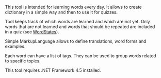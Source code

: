 This tool is intended for learning words every day.
It allows to create dictionary in a simple way and then to use it for quizzes.

Tool keeps track of which words are learned and which are not yet.
Only words that are not learned and words that should be repeated are included in a quiz (see [WordStates](https://github.com/yu-kopylov/cramtool/wiki/WordStates)).

Simple MarkupLanguage allows to define translations, word forms and examples.

Each word can have a list of tags. They can be used to group words related to specific topics.

This tool requires .NET Framework 4.5 installed.
